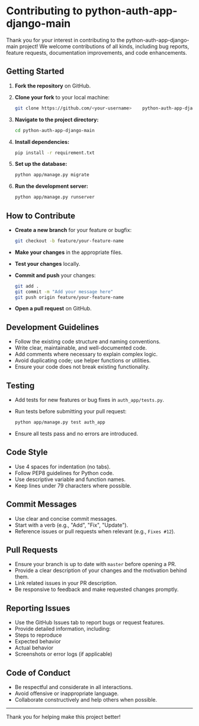 
# Contributing to python-auth-app-django-main

Thank you for your interest in contributing to the python-auth-app-django-main project! We welcome contributions of all kinds, including bug reports, feature requests, documentation improvements, and code enhancements.

## Getting Started

1. **Fork the repository** on GitHub.

2. **Clone your fork** to your local machine:

    ```sh
    git clone https://github.com/<your-username>    python-auth-app-django-main.git
    ```

3. **Navigate to the project directory:**

    ```sh
    cd python-auth-app-django-main
    ```

4. **Install dependencies:**

    ```sh
    pip install -r requirement.txt
    ```

5. **Set up the database:**

    ```sh
    python app/manage.py migrate
    ```

6. **Run the development server:**

    ```sh
    python app/manage.py runserver
    ```

## How to Contribute

- **Create a new branch** for your feature or bugfix:

  ```sh
  git checkout -b feature/your-feature-name
  ```

- **Make your changes** in the appropriate files.

- **Test your changes** locally.

- **Commit and push** your changes:

  ```sh
  git add .
  git commit -m "Add your message here"
  git push origin feature/your-feature-name
  ```

- **Open a pull request** on GitHub.

## Development Guidelines

- Follow the existing code structure and naming conventions.
- Write clear, maintainable, and well-documented code.
- Add comments where necessary to explain complex logic.
- Avoid duplicating code; use helper functions or utilities.
- Ensure your code does not break existing functionality.

## Testing

- Add tests for new features or bug fixes in `auth_app/tests.py`.
- Run tests before submitting your pull request:
  
  ```sh
  python app/manage.py test auth_app
  ```

- Ensure all tests pass and no errors are introduced.

## Code Style

- Use 4 spaces for indentation (no tabs).
- Follow PEP8 guidelines for Python code.
- Use descriptive variable and function names.
- Keep lines under 79 characters where possible.

## Commit Messages

- Use clear and concise commit messages.
- Start with a verb (e.g., "Add", "Fix", "Update").
- Reference issues or pull requests when relevant (e.g., `Fixes #12`).

## Pull Requests

- Ensure your branch is up to date with `master` before opening a PR.
- Provide a clear description of your changes and the motivation behind them.
- Link related issues in your PR description.
- Be responsive to feedback and make requested changes promptly.

## Reporting Issues

- Use the GitHub Issues tab to report bugs or request features.
- Provide detailed information, including:
- Steps to reproduce
- Expected behavior
- Actual behavior
- Screenshots or error logs (if applicable)

## Code of Conduct

- Be respectful and considerate in all interactions.
- Avoid offensive or inappropriate language.
- Collaborate constructively and help others when possible.

---

Thank you for helping make this project better!
